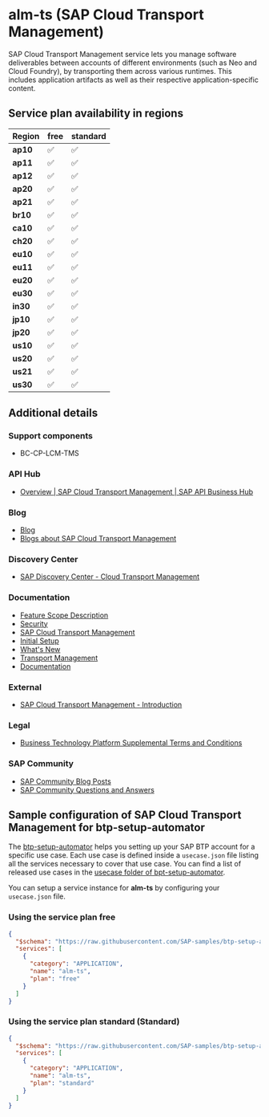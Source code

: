 # alm-ts (SAP Cloud Transport Management)

SAP Cloud Transport Management service lets you manage software deliverables between accounts of different environments (such as Neo and Cloud Foundry), by transporting them across various runtimes. This includes application artifacts as well as their respective application-specific content.

## Service plan availability in regions

| Region | free | standard |
|--------|------|----------|
|  **ap10** | ✅ | ✅ |
|  **ap11** | ✅ | ✅ |
|  **ap12** | ✅ | ✅ |
|  **ap20** | ✅ | ✅ |
|  **ap21** | ✅ | ✅ |
|  **br10** | ✅ | ✅ |
|  **ca10** | ✅ | ✅ |
|  **ch20** | ✅ | ✅ |
|  **eu10** | ✅ | ✅ |
|  **eu11** | ✅ | ✅ |
|  **eu20** | ✅ | ✅ |
|  **eu30** | ✅ | ✅ |
|  **in30** | ✅ | ✅ |
|  **jp10** | ✅ | ✅ |
|  **jp20** | ✅ | ✅ |
|  **us10** | ✅ | ✅ |
|  **us20** | ✅ | ✅ |
|  **us21** | ✅ | ✅ |
|  **us30** | ✅ | ✅ |

## Additional details

### Support components

- BC-CP-LCM-TMS

### API Hub

- [Overview | SAP Cloud Transport Management | SAP API Business Hub](https://api.sap.com/package/TmsForCloudPub/overview)

### Blog

- [Blog](https://blogs.sap.com/?s=transport+management+service)
- [Blogs about SAP Cloud Transport Management](https://blogs.sap.com/?s=cloud+transport+management)

### Discovery Center

- [SAP Discovery Center - Cloud Transport Management](https://discovery-center.cloud.sap/serviceCatalog/cloud-transport-management)

### Documentation

- [Feature Scope Description](https://help.sap.com/doc/b5430836c20d4bd8a975cb4d48b4e7a5/)
- [Security](https://help.sap.com/docs/TRANSPORT_MANAGEMENT_SERVICE/7f7160ec0d8546c6b3eab72fb5ad6fd8/51939a49db9749578b7e237139bfd08d.html)
- [SAP Cloud Transport Management](https://help.sap.com/viewer/7f7160ec0d8546c6b3eab72fb5ad6fd8/Cloud/en-US)
- [Initial Setup](https://help.sap.com/docs/BTP/7f7160ec0d8546c6b3eab72fb5ad6fd8/66fd7283c62f48adb23c56fb48c84a60.html)
- [What's New](https://help.sap.com/docs/BTP/7f7160ec0d8546c6b3eab72fb5ad6fd8/85b6ac3c2925448c86bcd04f0da6678e.html)
- [Transport Management](https://help.sap.com/docs/BTP/7f7160ec0d8546c6b3eab72fb5ad6fd8/9ac7880eddb14eeda89b800295bcf242.html)
- [Documentation](https://help.sap.com/docs/TRANSPORT_MANAGEMENT_SERVICE)

### External

- [SAP Cloud Transport Management - Introduction](https://www.youtube.com/embed/zT4gQJ03WSM)

### Legal

- [Business Technology Platform Supplemental Terms and Conditions](https://www.sap.com/about/trust-center/agreements/cloud/cloud-services.html?tag=language:english&search=Supplement%20Business%20Technology%20Platform&sort=latest_desc)

### SAP Community

- [SAP Community Blog Posts](https://community.sap.com/search/?ct=blog&q=SAP%20Cloud%20Transport%20Management)
- [SAP Community Questions and Answers](https://community.sap.com/search/?ct=qa&q=SAP%20Cloud%20Transport%20Management)

## Sample configuration of **SAP Cloud Transport Management** for btp-setup-automator

The [btp-setup-automator](https://github.com/SAP-samples/btp-setup-automator) helps you setting up your SAP BTP account for a specific use case. Each use case is defined inside a `usecase.json` file listing all the services necessary to cover that use case. You can find a list of released use cases in the [usecase folder of bpt-setup-automator](https://github.com/SAP-samples/btp-setup-automator/tree/main/usecases).

You can setup a service instance for **alm-ts** by configuring your `usecase.json` file.

### Using the service plan **free**

```json
{
  "$schema": "https://raw.githubusercontent.com/SAP-samples/btp-setup-automator/main/libs/btpsa-usecase.json",
  "services": [
    {
      "category": "APPLICATION",
      "name": "alm-ts",
      "plan": "free"
    }
  ]
}
```

### Using the service plan **standard** (Standard)

```json
{
  "$schema": "https://raw.githubusercontent.com/SAP-samples/btp-setup-automator/main/libs/btpsa-usecase.json",
  "services": [
    {
      "category": "APPLICATION",
      "name": "alm-ts",
      "plan": "standard"
    }
  ]
}
```

